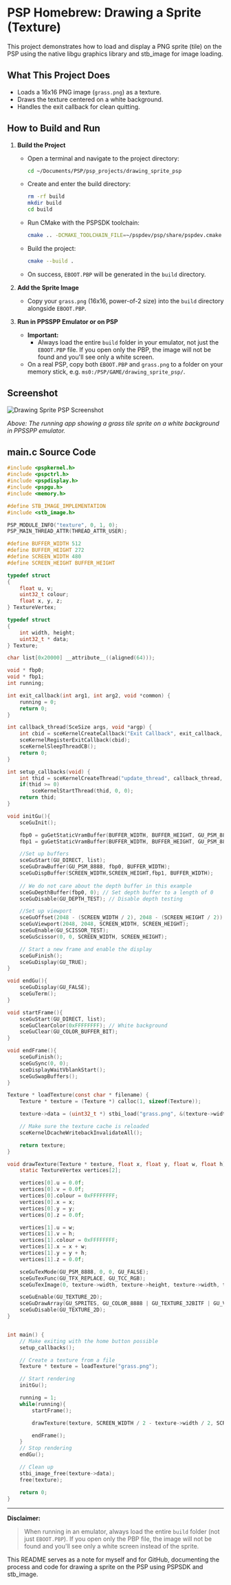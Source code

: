# PSP Homebrew: Drawing a Sprite (Texture)

This project demonstrates how to load and display a PNG sprite (tile) on the PSP using the native libgu graphics library and stb_image for image loading.

## What This Project Does
- Loads a 16x16 PNG image (`grass.png`) as a texture.
- Draws the texture centered on a white background.
- Handles the exit callback for clean quitting.

## How to Build and Run
1. **Build the Project**
   - Open a terminal and navigate to the project directory:
     ```bash
     cd ~/Documents/PSP/psp_projects/drawing_sprite_psp
     ```
   - Create and enter the build directory:
     ```bash
     rm -rf build
     mkdir build
     cd build
     ```
   - Run CMake with the PSPSDK toolchain:
     ```bash
     cmake .. -DCMAKE_TOOLCHAIN_FILE=~/pspdev/psp/share/pspdev.cmake
     ```
   - Build the project:
     ```bash
     cmake --build .
     ```
   - On success, `EBOOT.PBP` will be generated in the `build` directory.

2. **Add the Sprite Image**
   - Copy your `grass.png` (16x16, power-of-2 size) into the `build` directory alongside `EBOOT.PBP`.

3. **Run in PPSSPP Emulator or on PSP**
   - **Important:**
     - Always load the entire `build` folder in your emulator, not just the `EBOOT.PBP` file. If you open only the PBP, the image will not be found and you'll see only a white screen.
   - On a real PSP, copy both `EBOOT.PBP` and `grass.png` to a folder on your memory stick, e.g. `ms0:/PSP/GAME/drawing_sprite_psp/`.

## Screenshot

![Drawing Sprite PSP Screenshot](images/Screenshot_20250914_040928.png)

_Above: The running app showing a grass tile sprite on a white background in PPSSPP emulator._

## main.c Source Code
```c
#include <pspkernel.h>
#include <pspctrl.h>
#include <pspdisplay.h>
#include <pspgu.h>
#include <memory.h>

#define STB_IMAGE_IMPLEMENTATION
#include <stb_image.h>

PSP_MODULE_INFO("texture", 0, 1, 0);
PSP_MAIN_THREAD_ATTR(THREAD_ATTR_USER);

#define BUFFER_WIDTH 512
#define BUFFER_HEIGHT 272
#define SCREEN_WIDTH 480
#define SCREEN_HEIGHT BUFFER_HEIGHT

typedef struct
{
    float u, v;
    uint32_t colour;
    float x, y, z;
} TextureVertex;

typedef struct
{
    int width, height;
    uint32_t * data;
} Texture;

char list[0x20000] __attribute__((aligned(64)));

void * fbp0;
void * fbp1;
int running;

int exit_callback(int arg1, int arg2, void *common) {
    running = 0;
    return 0;
}

int callback_thread(SceSize args, void *argp) {
    int cbid = sceKernelCreateCallback("Exit Callback", exit_callback, NULL);
    sceKernelRegisterExitCallback(cbid);
    sceKernelSleepThreadCB();
    return 0;
}

int setup_callbacks(void) {
    int thid = sceKernelCreateThread("update_thread", callback_thread, 0x11, 0xFA0, 0, 0);
    if(thid >= 0)
        sceKernelStartThread(thid, 0, 0);
    return thid;
}

void initGu(){
    sceGuInit();

    fbp0 = guGetStaticVramBuffer(BUFFER_WIDTH, BUFFER_HEIGHT, GU_PSM_8888);
    fbp1 = guGetStaticVramBuffer(BUFFER_WIDTH, BUFFER_HEIGHT, GU_PSM_8888);

    //Set up buffers
    sceGuStart(GU_DIRECT, list);
    sceGuDrawBuffer(GU_PSM_8888, fbp0, BUFFER_WIDTH);
    sceGuDispBuffer(SCREEN_WIDTH,SCREEN_HEIGHT,fbp1, BUFFER_WIDTH);
    
    // We do not care about the depth buffer in this example
    sceGuDepthBuffer(fbp0, 0); // Set depth buffer to a length of 0
    sceGuDisable(GU_DEPTH_TEST); // Disable depth testing

    //Set up viewport
    sceGuOffset(2048 - (SCREEN_WIDTH / 2), 2048 - (SCREEN_HEIGHT / 2));
    sceGuViewport(2048, 2048, SCREEN_WIDTH, SCREEN_HEIGHT);
    sceGuEnable(GU_SCISSOR_TEST);
    sceGuScissor(0, 0, SCREEN_WIDTH, SCREEN_HEIGHT);

    // Start a new frame and enable the display
    sceGuFinish();
    sceGuDisplay(GU_TRUE);
}

void endGu(){
    sceGuDisplay(GU_FALSE);
    sceGuTerm();
}

void startFrame(){
    sceGuStart(GU_DIRECT, list);
    sceGuClearColor(0xFFFFFFFF); // White background
    sceGuClear(GU_COLOR_BUFFER_BIT);
}

void endFrame(){
    sceGuFinish();
    sceGuSync(0, 0);
    sceDisplayWaitVblankStart();
    sceGuSwapBuffers();
}

Texture * loadTexture(const char * filename) {
    Texture * texture = (Texture *) calloc(1, sizeof(Texture));

    texture->data = (uint32_t *) stbi_load("grass.png", &(texture->width), &(texture->height), NULL, STBI_rgb_alpha);

    // Make sure the texture cache is reloaded
    sceKernelDcacheWritebackInvalidateAll();

    return texture;
}

void drawTexture(Texture * texture, float x, float y, float w, float h) {
    static TextureVertex vertices[2];

    vertices[0].u = 0.0f;
    vertices[0].v = 0.0f;
    vertices[0].colour = 0xFFFFFFFF;
    vertices[0].x = x;
    vertices[0].y = y;
    vertices[0].z = 0.0f;

    vertices[1].u = w;
    vertices[1].v = h;
    vertices[1].colour = 0xFFFFFFFF;
    vertices[1].x = x + w;
    vertices[1].y = y + h;
    vertices[1].z = 0.0f;

    sceGuTexMode(GU_PSM_8888, 0, 0, GU_FALSE);
    sceGuTexFunc(GU_TFX_REPLACE, GU_TCC_RGB);
    sceGuTexImage(0, texture->width, texture->height, texture->width, texture->data);

    sceGuEnable(GU_TEXTURE_2D); 
    sceGuDrawArray(GU_SPRITES, GU_COLOR_8888 | GU_TEXTURE_32BITF | GU_VERTEX_32BITF | GU_TRANSFORM_2D, 2, 0, vertices);
    sceGuDisable(GU_TEXTURE_2D);
}


int main() {
    // Make exiting with the home button possible
    setup_callbacks();

    // Create a texture from a file
    Texture * texture = loadTexture("grass.png");

    // Start rendering
    initGu();

    running = 1;
    while(running){
        startFrame();

        drawTexture(texture, SCREEN_WIDTH / 2 - texture->width / 2, SCREEN_HEIGHT / 2 - texture->height / 2, texture->width, texture->height);

        endFrame();
    }
    // Stop rendering
    endGu();

    // Clean up
    stbi_image_free(texture->data);
    free(texture);

    return 0;
}
```

---

**Disclaimer:**
> When running in an emulator, always load the entire `build` folder (not just `EBOOT.PBP`). If you open only the PBP file, the image will not be found and you'll see only a white screen instead of the sprite.

This README serves as a note for myself and for GitHub, documenting the process and code for drawing a sprite on the PSP using PSPSDK and stb_image.